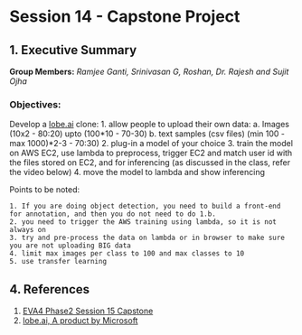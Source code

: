 # Session 14 - Capstone Project


## 1. Executive Summary
**Group Members:** *Ramjee Ganti, Srinivasan G, Roshan, Dr. Rajesh and Sujit Ojha*

### **Objectives**:

Develop a [lobe.ai](https://lobe.ai/) clone:
    1. allow people to upload their own data:
        a. Images (10x2 - 80:20) upto (100*10 - 70-30)
        b. text samples (csv files) (min 100 - max 1000)*2-3 - 70:30)
    2. plug-in a model of your choice
    3. train the model on AWS EC2, use lambda to preprocess, trigger EC2 and match user id with the files stored on EC2, and for inferencing (as discussed in the class, refer the video below)
    4. move the model to lambda and show inferencing

Points to be noted:

    1. If you are doing object detection, you need to build a front-end for annotation, and then you do not need to do 1.b.
    2. you need to trigger the AWS training using lambda, so it is not always on
    3. try and pre-process the data on lambda or in browser to make sure you are not uploading BIG data
    4. limit max images per class to 100 and max classes to 10
    5. use transfer learning


## 4. References

1. [EVA4 Phase2 Session 15 Capstone](https://theschoolof.ai/)
2. [lobe.ai, A product by Microsoft](https://lobe.ai/)

